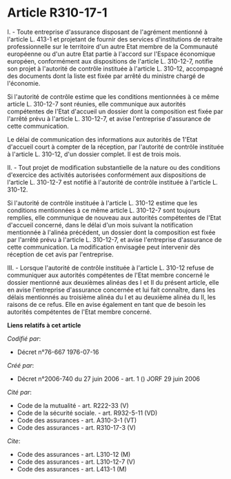 # Article R310-17-1

I. - Toute entreprise d'assurance disposant de l'agrément mentionné à l'article L. 413-1 et projetant de fournir des services
d'institutions de retraite professionnelle sur le territoire d'un autre Etat membre de la Communauté européenne ou d'un autre
Etat partie à l'accord sur l'Espace économique européen, conformément aux dispositions de l'article L. 310-12-7, notifie son
projet à l'autorité de contrôle instituée à l'article L. 310-12, accompagné des documents dont la liste est fixée par arrêté
du ministre chargé de l'économie.

Si l'autorité de contrôle estime que les conditions mentionnées à ce même article L. 310-12-7 sont réunies, elle communique
aux autorités compétentes de l'Etat d'accueil un dossier dont la composition est fixée par l'arrêté prévu à l'article L.
310-12-7, et avise l'entreprise d'assurance de cette communication.

Le délai de communication des informations aux autorités de 1'Etat d'accueil court à compter de la réception, par l'autorité
de contrôle instituée à l'article L. 310-12, d'un dossier complet. Il est de trois mois.

II. - Tout projet de modification substantielle de la nature ou des conditions d'exercice des activités autorisées
conformément aux dispositions de l'article L. 310-12-7 est notifié à l'autorité de contrôle instituée à l'article L. 310-12.

Si l'autorité de contrôle instituée à l'article L. 310-12 estime que les conditions mentionnées à ce même article L. 310-12-7
sont toujours remplies, elle communique de nouveau aux autorités compétentes de l'Etat d'accueil concerné, dans le délai d'un
mois suivant la notification mentionnée à l'alinéa précédent, un dossier dont la composition est fixée par l'arrêté prévu à
l'article L. 310-12-7, et avise l'entreprise d'assurance de cette communication. La modification envisagée peut intervenir
dès réception de cet avis par l'entreprise.

III. - Lorsque l'autorité de contrôle instituée à l'article L. 310-12 refuse de communiquer aux autorités compétentes de
l'Etat membre concerné le dossier mentionné aux deuxièmes alinéas des I et II du présent article, elle en avise l'entreprise
d'assurance concernée et lui fait connaître, dans les délais mentionnés au troisième alinéa du I et au deuxième alinéa du II,
les raisons de ce refus. Elle en avise également en tant que de besoin les autorités compétentes de l'Etat membre concerné.

**Liens relatifs à cet article**

_Codifié par_:

  - Décret n°76-667 1976-07-16

_Créé par_:

  - Décret n°2006-740 du 27 juin 2006 - art. 1 () JORF 29 juin 2006

_Cité par_:

  - Code de la mutualité - art. R222-33 (V)
  - Code de la sécurité sociale. - art. R932-5-11 (VD)
  - Code des assurances - art. A310-3-1 (VT)
  - Code des assurances - art. R310-17-3 (V)

_Cite_:

  - Code des assurances - art. L310-12 (M)
  - Code des assurances - art. L310-12-7 (V)
  - Code des assurances - art. L413-1 (M)

